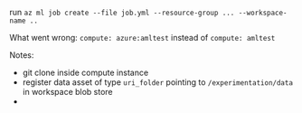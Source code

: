 run `az ml job create --file job.yml --resource-group ... --workspace-name ..`

What went wrong: `compute: azure:amltest` instead of `compute: amltest`

Notes:
* git clone inside compute instance
* register data asset of type `uri_folder` pointing to `/experimentation/data` in workspace blob store
*  